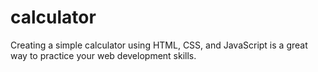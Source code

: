 # calculator
Creating a simple calculator using HTML, CSS, and JavaScript is a great way to practice your web development skills. 
